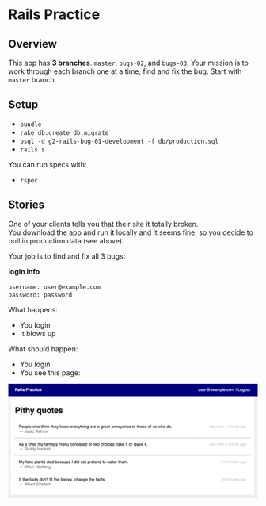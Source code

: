 # Rails Practice

## Overview

This app has __3 branches__. `master`, `bugs-02`, and `bugs-03`. Your mission is to work
through each branch one at a time, find and fix the bug. Start with `master` branch.

## Setup

* `bundle`
* `rake db:create db:migrate`
* `psql -d g2-rails-bug-01-development -f db/production.sql`
* `rails s`

You can run specs with:

* `rspec`

## Stories

One of your clients tells you that their site it totally broken.  
You download the app and run it locally and it seems fine, so you decide to pull in production data (see above).

Your job is to find and fix all 3 bugs:

__login info__
```
username: user@example.com
password: password
```

What happens:

* You login
* It blows up

What should happen:

* You login
* You see this page:

<img src="project/success.png" />
